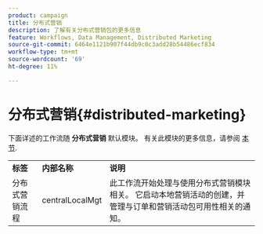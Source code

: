 ```yaml
---
product: campaign
title: 分布式营销
description: 了解有关分布式营销包的更多信息
feature: Workflows, Data Management, Distributed Marketing
source-git-commit: 6464e1121b907f44db9c0c3add28b54486ecf834
workflow-type: tm+mt
source-wordcount: '69'
ht-degree: 11%

---
```



# 分布式营销{#distributed-marketing}



下面详述的工作流随 **分布式营销** 默认模块。 有关此模块的更多信息，请参阅 [本节](../distributed-marketing/about-distributed-marketing.md).

<table> 
 <tbody> 
  <tr> 
   <td> <strong>标签</strong><br /> </td> 
   <td> <strong>内部名称</strong><br /> </td> 
   <td> <strong>说明</strong><br /> </td> 
  </tr> 
  <tr> 
   <td> <span class="uicontrol">分布式营销流程</span> <br /> </td> 
   <td> <span class="uicontrol">centralLocalMgt</span> <br /> </td> 
   <td> 此工作流开始处理与使用分布式营销模块相关。 它启动本地营销活动的创建，并管理与订单和营销活动包可用性相关的通知。<br /> </td> 
  </tr> 
 </tbody> 
</table>

